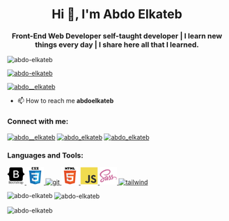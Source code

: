 <h1 align="center">Hi 👋, I'm Abdo Elkateb</h1>
<h3 align="center">Front-End Web Developer self-taught developer | I learn new things every day | I share here all that I learned.</h3>

<p align="left"> <img src="https://komarev.com/ghpvc/?username=abdo-elkateb&label=Profile%20views&color=0e75b6&style=flat" alt="abdo-elkateb" /> </p>

<p align="left"> <a href="https://github.com/ryo-ma/github-profile-trophy"><img src="https://github-profile-trophy.vercel.app/?username=abdo-elkateb" alt="abdo-elkateb" /></a> </p>

<p align="left"> <a href="https://twitter.com/abdo__elkateb" target="blank"><img src="https://img.shields.io/twitter/follow/abdo__elkateb?logo=twitter&style=for-the-badge" alt="abdo__elkateb" /></a> </p>

- 📫 How to reach me **abdoelkateb**

<h3 align="left">Connect with me:</h3>
<p align="left">
<a href="https://twitter.com/abdo__elkateb" target="blank"><img align="center" src="https://raw.githubusercontent.com/rahuldkjain/github-profile-readme-generator/master/src/images/icons/Social/twitter.svg" alt="abdo__elkateb" height="30" width="40" /></a>
<a href="https://linkedin.com/in/abdo_elkateb" target="blank"><img align="center" src="https://raw.githubusercontent.com/rahuldkjain/github-profile-readme-generator/master/src/images/icons/Social/linked-in-alt.svg" alt="abdo_elkateb" height="30" width="40" /></a>
<a href="https://instagram.com/abdo_elkateb" target="blank"><img align="center" src="https://raw.githubusercontent.com/rahuldkjain/github-profile-readme-generator/master/src/images/icons/Social/instagram.svg" alt="abdo_elkateb" height="30" width="40" /></a>
</p>

<h3 align="left">Languages and Tools:</h3>
<p align="left"> <a href="https://getbootstrap.com" target="_blank" rel="noreferrer"> <img src="https://raw.githubusercontent.com/devicons/devicon/master/icons/bootstrap/bootstrap-plain-wordmark.svg" alt="bootstrap" width="40" height="40"/> </a> <a href="https://www.w3schools.com/css/" target="_blank" rel="noreferrer"> <img src="https://raw.githubusercontent.com/devicons/devicon/master/icons/css3/css3-original-wordmark.svg" alt="css3" width="40" height="40"/> </a> <a href="https://git-scm.com/" target="_blank" rel="noreferrer"> <img src="https://www.vectorlogo.zone/logos/git-scm/git-scm-icon.svg" alt="git" width="40" height="40"/> </a> <a href="https://www.w3.org/html/" target="_blank" rel="noreferrer"> <img src="https://raw.githubusercontent.com/devicons/devicon/master/icons/html5/html5-original-wordmark.svg" alt="html5" width="40" height="40"/> </a> <a href="https://developer.mozilla.org/en-US/docs/Web/JavaScript" target="_blank" rel="noreferrer"> <img src="https://raw.githubusercontent.com/devicons/devicon/master/icons/javascript/javascript-original.svg" alt="javascript" width="40" height="40"/> </a> <a href="https://sass-lang.com" target="_blank" rel="noreferrer"> <img src="https://raw.githubusercontent.com/devicons/devicon/master/icons/sass/sass-original.svg" alt="sass" width="40" height="40"/> </a> <a href="https://tailwindcss.com/" target="_blank" rel="noreferrer"> <img src="https://www.vectorlogo.zone/logos/tailwindcss/tailwindcss-icon.svg" alt="tailwind" width="40" height="40"/> </a> </p>

<p><img align="left" src="https://github-readme-stats.vercel.app/api/top-langs?username=abdo-elkateb&show_icons=true&locale=en&layout=compact" alt="abdo-elkateb" /></p>

<p>&nbsp;<img align="center" src="https://github-readme-stats.vercel.app/api?username=abdo-elkateb&show_icons=true&locale=en" alt="abdo-elkateb" /></p>

<p><img align="center" src="https://github-readme-streak-stats.herokuapp.com/?user=abdo-elkateb&" alt="abdo-elkateb" /></p>

